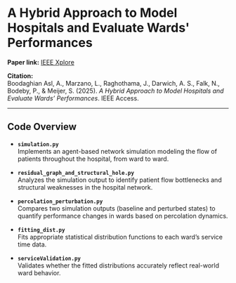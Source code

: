 # A Hybrid Approach to Model Hospitals and Evaluate Wards' Performances

**Paper link:** [IEEE Xplore](https://ieeexplore.ieee.org/stamp/stamp.jsp?arnumber=11037449)

**Citation:**  
Boodaghian Asl, A., Marzano, L., Raghothama, J., Darwich, A. S., Falk, N., Bodeby, P., & Meijer, S. (2025). *A Hybrid Approach to Model Hospitals and Evaluate Wards’ Performances*. IEEE Access.

---

## Code Overview

- **`simulation.py`**  
  Implements an agent-based network simulation modeling the flow of patients throughout the hospital, from ward to ward.

- **`residual_graph_and_structural_hole.py`**  
  Analyzes the simulation output to identify patient flow bottlenecks and structural weaknesses in the hospital network.

- **`percolation_perturbation.py`**  
  Compares two simulation outputs (baseline and perturbed states) to quantify performance changes in wards based on percolation dynamics.

- **`fitting_dist.py`**  
  Fits appropriate statistical distribution functions to each ward’s service time data.

- **`serviceValidation.py`**  
  Validates whether the fitted distributions accurately reflect real-world ward behavior.
